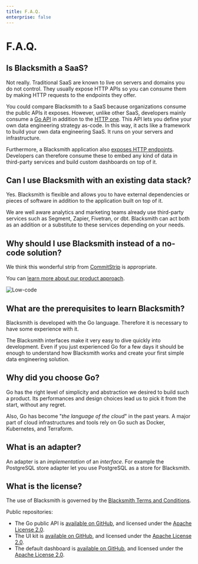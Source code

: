 ```yaml
---
title: F.A.Q.
enterprise: false
---
```


# F.A.Q.

## Is Blacksmith a SaaS?

Not really. Traditional SaaS are known to live on servers and domains you do not
control. They usually expose HTTP APIs so you can consume them by making HTTP
requests to the endpoints they offer.

You could compare Blacksmith to a SaaS because organizations consume the public
APIs it exposes. However, unlike other SaaS, developers mainly consume a [Go
API](https://pkg.go.dev/github.com/nunchistudio/blacksmith) in addition to the [HTTP
one](/blacksmith/api). This API lets you define your own data engineering
strategy as-code. In this way, it acts like a framework to build your own data
engineering SaaS. It runs on your servers and infrastructure.

Furthermore, a Blacksmith application also [exposes HTTP endpoints](/blacksmith/api).
Developers can therefore consume these to embed any kind of data in third-party
services and build custom dashboards on top of it.

## Can I use Blacksmith with an existing data stack?

Yes. Blacksmith is flexible and allows you to have external dependencies or pieces
of software in addition to the application built on top of it.

We are well aware analytics and marketing teams already use third-party services
such as Segment, Zapier, Fivetran, or dbt. Blacksmith can act both as an addition
or a substitute to these services depending on your needs.

## Why should I use Blacksmith instead of a no-code solution?

We think this wonderful strip from [CommitStrip](https://www.commitstrip.com/)
is appropriate.

You can [learn more about our product approach](/about).

![Low-code](/images/blacksmith/commitstrip.jpg)

## What are the prerequisites to learn Blacksmith?

Blacksmith is developed with the Go language. Therefore it is necessary to have
some experience with it.

The Blacksmith interfaces make it very easy to dive quickly into development.
Even if you just experienced Go for a few days it should be enough to understand
how Blacksmith works and create your first simple data engineering solution.

## Why did you choose Go?

Go has the right level of simplicity and abstraction we desired to build such a
product. Its performances and design choices lead us to pick it from the start,
without any regret.

Also, Go has become "*the language of the cloud*" in the past years. A major part
of cloud infrastructures and tools rely on Go such as Docker, Kubernetes, and
Terraform.

## What is an adapter?

An adapter is an *implementation* of an *interface*. For example the PostgreSQL
store adapter let you use PostgreSQL as a store for Blacksmith.

## What is the license?

The use of Blacksmith is governed by the
[Blacksmith Terms and Conditions](http://nunchi.studio/legal/terms).

Public repositories:
- The Go public API is [available on GitHub](https://github.com/nunchistudio/blacksmith),
  and licensed under the [Apache License 2.0](https://github.com/nunchistudio/blacksmith/blob/master/LICENSE).
- The UI kit is [available on GitHub](https://github.com/nunchistudio/blacksmith-ui),
  and licensed under the [Apache License 2.0](https://github.com/nunchistudio/blacksmith-ui/blob/main/LICENSE).
- The default dashboard is [available on GitHub](https://github.com/nunchistudio/blacksmith-dashboard),
  and licensed under the [Apache License 2.0](https://github.com/nunchistudio/blacksmith-dashboard/blob/main/LICENSE).

